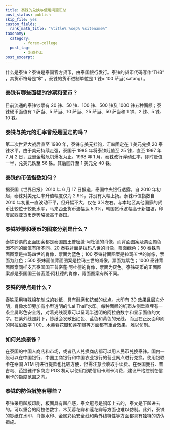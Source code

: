 ```yaml
---
title: 泰铢的兑换与使用问题汇总
post_status: publish
skip_file: yes
custom_fields:
  rank_math_title: "%title% %sep% %sitename%"
taxonomy:
  category:
        - forex-college
  post_tag:
        - 水煮外汇
post_excerpt: 
---
```

什么是泰铢？泰铢是泰国官方货币，由泰国银行发行。泰铢的货币代码写作“THB” ，其货币符号是“฿” 。泰铢的货币进制单位是 1 铢= 100 萨当( satang) 。

### 泰铢有哪些面额的钞票和硬币？

目前流通的泰铢钞票有 20 铢、50 铢、100 铢、500 铢及 1000 铢五种面额；泰铢硬币面值有 1 萨当、5 萨当、10 萨当、25 萨当、50 萨当和 1 铢、2 铢、5 铢、10 铢。

### 泰铢与美元的汇率曾经是固定的吗？

第二次世界大战后直至 1980 年，泰铢与美元挂钩，汇率固定在 1 美元兑换 20 泰铢水平。由于美元持续走强，泰国于 1985 年将泰铢贬值至 25 铢，直至 1997 年 7 月 2 日，亚洲金融危机爆发为止。1998 年 1 月，泰铢改行浮动汇率，即时贬值一半，兑美元跌至 56 铢。其后回升至 1 美元兑 40 铢。

### 泰铢的币值指数如何？

据泰国《世界日报》2010 年 6 月 17 日报道，泰国中央银行透露，自 2010 年初起，泰铢对美元汇率升值幅度仅为 2.9%，并没有大幅上扬。泰铢币值指数自 2010 年初虽一直波动不平，但升幅不大，仅在 3%左右。与本地区其他国家的货币比较位于较低水平，马来西亚货币波幅达 5.3%，韩国货币波幅高于新加坡，印度尼西亚货币走势略微高于泰国。

### 泰铢钞票和硬币的图案分别是什么？

泰铢钞票的正面图案都是泰国国王普密蓬·阿杜德的肖像，而背面图案及票面颜色因不同的面值有所不同。20 泰铢背面是拉玛八世的肖像，票面绿色；50 泰铢背面图案是拉玛四世的肖像，票面为蓝色；100 泰铢背面图案是拉玛五世的肖像，票面为红色；500 泰妹面值背面图案是拉玛三世的肖像，票面为紫色；1000 泰铢背面图案同样支吾泰国国王普密蓬·阿杜德的肖像，票面为灰色。泰铢硬币的正面图案都是泰国国王普密蓬·阿杜德的肖像，背面图案有所不同。

### 泰铢的特点是什么？

泰铢采用特殊棉花制成的钞纸，具有耐磨和抗皱的优点。水印有 3D 效果且层次分明，肖像水印旁加有小型透明的“Lai Thai”水印。每种面额的纸币左侧垂直埋有一条金属彩色安全线，对着光线观察可以呈现半透明的阿拉伯数字和显示面值的文字。在紫外线照射下，钞纸会发散出红色、蓝色和黄色的光线。而且在正反面印刷的阿拉伯数字 1 00、木芙蓉花瓣和莲花瓣等方面都有重合效果，难以仿制。

### 如何兑换泰铢？

在泰国的中国人商店和市场，或者私人兑换商店都可以用人民币兑换泰铢。国内一般可以在中国银行、中国工商银行和中国农业银行的营业网点进行兑换。使用银联卡在泰国 ATM 机进行提款也比较方便，但需注意会收取手续费。在泰国曼谷、普吉岛、芭提雅许多商店 POS 机可以使用银联信用卡刷卡消费，建议严格控制在信用卡的额度范围之内。

### 泰铢的防伪措施有哪些？

泰铢采用凹版印刷，板面具有凹凸感，泰文冠号是钢印上去的，泰文是下凹进去的。可以重合的阿拉伯数字、木芙蓉花瓣和莲花瓣等方面也难以仿制。此外，泰铢的钞纸在水印、肖像水印、金属彩色安全线和紫外线特性等方面都具有独特的防伪措施。